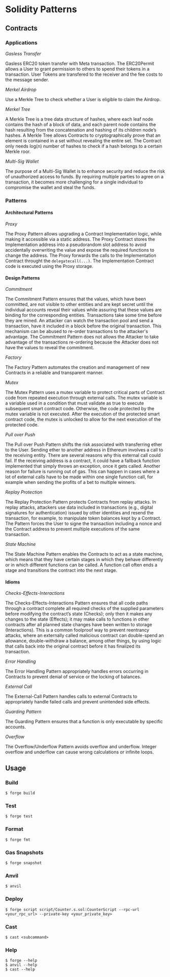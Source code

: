 # Solidity Patterns

## Contracts

### Applications

*Gasless Transfer*

Gasless ERC20 token transfer with Meta transaction. The ERC20Permit allows a User to grant permission to others to spend their tokens in a transaction. User Tokens are transfered to the receiver and the fee costs to the message sender.

*Merkel Airdrop*

Use a Merkle Tree to check whether a User is eligible to claim the Airdrop.

*Merkel Tree*

A Merkle Tree is a tree data structure of hashes, where each leaf node contains the hash of a block of data, and each parent node contains the hash resulting from the concatenation and hashing of its children node’s hashes. A Merkle Tree allows Contracts to cryptographically prove that an element is contained in a set without revealing the entire set. The Contract only needs log(n) number of hashes to check if a hash belongs to a certain Merkle roor.

*Multi-Sig Wallet*

The purpose of a Multi-Sig Wallet is to enhance security and reduce the risk of unauthorized access to funds. By requiring multiple parties to agree on a transaction, it becomes more challenging for a single individual to compromise the wallet and steal the funds.

### Patterns

#### Architectural Patterns

*Proxy*

The Proxy Pattern allows upgrading a Contract Implementation logic, while making it accessible via a static address. The Proxy Contract stores the Implementation address into a pseudorandom slot address to avoid accidentally overwriting the value and expose the required functions to change the address. The Proxy forwards the calls to the Implementation Contract throught the `delegatecall(...)`. The Implementation Contract code is executed using the Proxy storage.

#### Design Patterns

*Commitment*

The Commitment Pattern ensures that the values, which have been committed, are not visible to other entities and are kept secret until the individual accounts reveal their values while assuring that these values are binding for the corresponding entities. Transactions take some time before they are mined. An attacker can watch the transaction pool and send a transaction, have it included in a block before the original transaction. This mechanism can be abused to re-order transactions to the attacker's advantage. The Commitment Pattern does not allows the Attacker to take advantage of the transactions re-ordering because the Attacker does not have the values to reveal the commitment.

*Factory*

The Factory Pattern automates the creation and management of new Contracts in a reliable and transparent manner.

*Mutex*

The Mutex Pattern uses a mutex variable to protect critical parts of Contract code from repeated execution through external calls. The mutex variable is a variable used in a condition that must validate as true to execute subsequent smart contract code. Otherwise, the code protected by the mutex variable is not executed. After the execution of the protected smart contract code, the mutex is unlocked to allow for the next execution of the protected code.

*Pull over Push*

The Pull over Push Pattern shifts the risk associated with transferring ether to the User. Sending ether to another address in Ethereum involves a call to the receiving entity. There are several reasons why this external call could fail. If the receiving address is a contract, it could have a fallback function implemented that simply throws an exception, once it gets called. Another reason for failure is running out of gas. This can happen in cases where a lot of external calls have to be made within one single function call, for example when sending the profits of a bet to multiple winners.

*Replay Protection*

The Replay Protection Pattern protects Contracts from replay attacks. In replay attacks, attackers use data included in transactions (e.g., digital signatures for authentication) issued by other identities and resend the transaction, for example, to manipulate token balances kept by a Contract. The Pattern forces the User to signe the transaction including a nonce and the Contract address to prevent multiple executions of the same transaction.

*State Machine*

The State Machine Pattern enables the Contracts to act as a state machine, which means that they have certain stages in which they behave differently or in which different functions can be called. A function call often ends a stage and transitions the contract into the next stage.

#### Idioms

*Checks-Effects-Interactions*

The Checks-Effects-Interactions Pattern ensures that all code paths through a contract complete all required checks of the supplied parameters before modifying the contract’s state (Checks); only then it makes any changes to the state (Effects); it may make calls to functions in other contracts after all planned state changes have been written to storage (Interactions). This is a common foolproof way to prevent reentrancy attacks, where an externally called malicious contract can double-spend an allowance, double-withdraw a balance, among other things, by using logic that calls back into the original contract before it has finalized its transaction.

*Error Handling*

The Error Handling Pattern appropriately handles errors occurring in Contracts to prevent denial of service or the locking of balances.

*External Call*

The External-Call Pattern handles calls to external Contracts to appropriately handle failed calls and prevent unintended side effects.

*Guarding Pattern*

The Guarding Pattern ensures that a function is only executable by specific accounts.

*Overflow*

The Overflow/Underflow Pattern avoids overflow and underflow. Integer overflow and underflow can cause wrong calculations or infinite loops.


## Usage

### Build

```shell
$ forge build
```

### Test

```shell
$ forge test
```

### Format

```shell
$ forge fmt
```

### Gas Snapshots

```shell
$ forge snapshot
```

### Anvil

```shell
$ anvil
```

### Deploy

```shell
$ forge script script/Counter.s.sol:CounterScript --rpc-url <your_rpc_url> --private-key <your_private_key>
```

### Cast

```shell
$ cast <subcommand>
```

### Help

```shell
$ forge --help
$ anvil --help
$ cast --help
```
